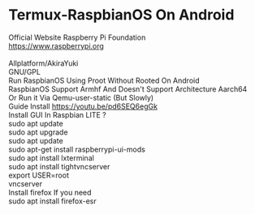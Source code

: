 # Termux-RaspbianOS On Android
Official Website Raspberry Pi Foundation\
https://www.raspberrypi.org \
\
Allplatform/AkiraYuki\
GNU/GPL\
Run RaspbianOS Using Proot Without Rooted On Android \
RaspbianOS Support Armhf And Doesn't Support Architecture Aarch64\
Or Run it Via Qemu-user-static (But Slowly)\
Guide Install https://youtu.be/pd6SEQ6egGk \
Install GUI In Raspbian LITE ?\
sudo apt update\
sudo apt upgrade\
sudo apt update\
sudo apt-get install raspberrypi-ui-mods\
sudo apt install lxterminal\
sudo apt install tightvncserver\
export USER=root\
vncserver\
Install firefox If you need\
sudo apt install firefox-esr

